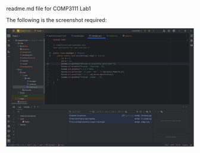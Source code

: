 readme.md file for COMP3111 Lab1

The following is the screenshot required:

![img_4.png](img_4.png)